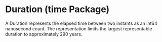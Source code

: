 # Duration (time Package)

A Duration represents the elapsed time between two instants as an int64 nanosecond count. The representation limits the largest representable duration to approximately 290 years.